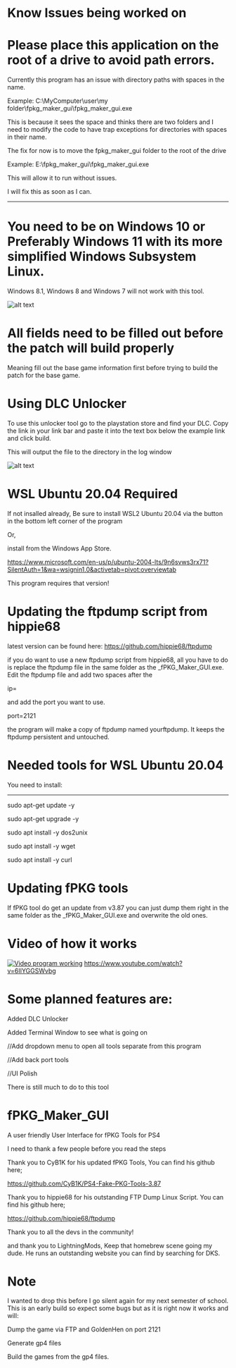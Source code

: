 # Know Issues being worked on

# Please place this application on the root of a drive to avoid path errors.

Currently this program has an issue with directory paths with spaces in the name. 

Example: C:\MyComputer\user\my folder\fpkg_maker_gui\fpkg_maker_gui.exe

This is because it sees the space and thinks there are two folders and I need to modify the code to have trap exceptions for directories with spaces in their name.

The fix for now is to move the fpkg_maker_gui folder to the root of the drive

Example: E:\fpkg_maker_gui\fpkg_maker_gui.exe

This will allow it to run without issues.

I will fix this as soon as I can.

______________________________________________________
 # You need to be on Windows 10 or Preferably Windows 11 with its more simplified Windows Subsystem Linux. 
  Windows 8.1, Windows 8 and Windows 7 will not work with this tool.

![alt text](https://github.com/codemasterv/fPKG_Maker_GUI/blob/master/147890306-11e92413-b74c-4810-837f-64a4bbcfba0d.png?raw=true)

# All fields need to be filled out before the patch will build properly

Meaning fill out the base game information first before trying to build the patch for the base game.

# Using DLC Unlocker

To use this unlocker tool go to the playstation store and find your DLC. Copy the link in your link bar and paste it into the text box below the example link and click build.

This will output the file to the directory in the log window

![alt text](https://github.com/codemasterv/fPKG_Maker_GUI/blob/master/147890318-f5dab9c9-4501-487b-981d-2b5130ba292d.png?raw=true)

# WSL Ubuntu 20.04 Required

If not insalled already, Be sure to install WSL2 Ubuntu 20.04 via the button in the bottom left corner of the program 

Or, 

install from the Windows App Store. 

https://www.microsoft.com/en-us/p/ubuntu-2004-lts/9n6svws3rx71?SilentAuth=1&wa=wsignin1.0&activetab=pivot:overviewtab

This program requires that version!

# Updating the ftpdump script from hippie68

latest version can be found here: https://github.com/hippie68/ftpdump

if you do want to use a new ftpdump script from hippie68, all you have to do is replace the ftpdump file in the same folder as the _fPKG_Maker_GUI.exe. Edit the ftpdump file and add two spaces after the

ip=

and add the port you want to use. 

port=2121

the program will make a copy of ftpdump named yourftpdump. It keeps the ftpdump persistent and untouched.

# Needed tools for WSL Ubuntu 20.04

You need to install:
____________________

sudo apt-get update -y

sudo apt-get upgrade -y

sudo apt install -y dos2unix

sudo apt install -y wget

sudo apt install -y curl

# Updating fPKG tools

If fPKG tool do get an update from v3.87 you can just dump them right in the same folder as the _fPKG_Maker_GUI.exe and overwrite the old ones.

# Video of how it works
[![Video program working](GifMaker_20220101134621819.gif)](https://www.youtube.com/watch?v=6IIYGGSWvbg)
https://www.youtube.com/watch?v=6IIYGGSWvbg

# Some planned features are:

Added DLC Unlocker

Added Terminal Window to see what is going on

//Add dropdown menu to open all tools separate from this program

//Add back port tools

//UI Polish

There is still much to do to this tool

# fPKG_Maker_GUI
A user friendly User Interface for fPKG Tools for PS4

I need to thank a few people before you read the steps

Thank you to CyB1K for his updated fPKG Tools, You can find his github here;

https://github.com/CyB1K/PS4-Fake-PKG-Tools-3.87

Thank you to hippie68 for his outstanding FTP Dump Linux Script. You can find his github here;

https://github.com/hippie68/ftpdump

Thank you to all the devs in the community!

and thank you to LightningMods, Keep that homebrew scene going my dude. He runs an outstanding website you can find by searching for DKS.


# Note

I wanted to drop this before I go silent again for my next semester of school. This is an early build so expect some bugs but as it is right now it works and will:

Dump the game via FTP and GoldenHen on port 2121

Generate gp4 files 

Build the games from the gp4 files.


